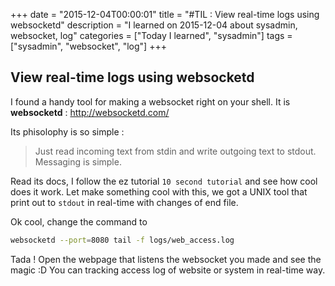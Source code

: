 +++
date = "2015-12-04T00:00:01"
title = "#TIL : View real-time logs using websocketd"
description = "I learned on 2015-12-04 about sysadmin, websocket, log"
categories = ["Today I learned", "sysadmin"]
tags = ["sysadmin", "websocket", "log"]
+++



## View real-time logs using websocketd

I found a handy tool for making a websocket right on your shell.
It is **websocketd** : http://websocketd.com/

Its phisolophy is so simple :
> Just read incoming text from stdin and write outgoing text to stdout. Messaging is simple.

Read its docs, I follow the ez tutorial `10 second tutorial` and see how cool does it work.
Let make something cool with this, we got a UNIX tool that print out to `stdout` in real-time with changes of end file.

Ok cool, change the command to
```bash
websocketd --port=8080 tail -f logs/web_access.log
```

Tada ! Open the webpage that listens the websocket you made and see the magic :D You can tracking access log of website or system in real-time way.
